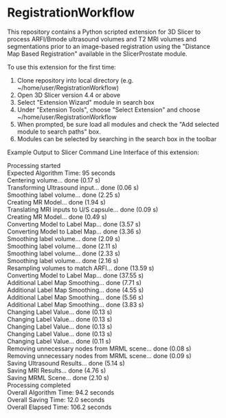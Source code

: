 # RegistrationWorkflow
This repository contains a Python scripted extension for 3D Slicer to process ARFI/Bmode ultrasound volumes and T2 MRI volumes and segmentations prior to an image-based registration using the "Distance Map Based Registration" available in the SlicerProstate module.  

To use this extension for the  first time:  

1) Clone repository into local directory (e.g. ~/home/user/RegistrationWorkflow)  
2) Open 3D Slicer version 4.4 or above  
3) Select "Extension Wizard" module in search box  
4) Under "Extension Tools", choose "Select Extension" and choose ~/home/user/RegistrationWorkflow  
5) When prompted, be sure load all modules and check the "Add selected module to search paths" box.  
6) Modules can be selected by searching in the search box in the toolbar  


Example Output to Slicer Command Line Interface of this extension:  

Processing started  
Expected Algorithm Time: 95 seconds  
Centering volume... done (0.17 s)  
Transforming Ultrasound input... done (0.06 s)  
Smoothing label volume... done (2.25 s)  
Creating MR Model... done (1.94 s)  
Translating MRI inputs to U/S capsule... done (0.09 s)  
Creating MR Model... done (0.49 s)  
Converting Model to Label Map... done (3.57 s)  
Converting Model to Label Map... done (3.36 s)  
Smoothing label volume... done (2.09 s)  
Smoothing label volume... done (2.11 s)  
Smoothing label volume... done (2.33 s)  
Smoothing label volume... done (2.16 s)  
Resampling volumes to match ARFI... done (13.59 s)  
Converting Model to Label Map... done (37.55 s)  
Additional Label Map Smoothing... done (7.71 s)  
Additional Label Map Smoothing... done (4.55 s)  
Additional Label Map Smoothing... done (5.56 s)  
Additional Label Map Smoothing... done (3.83 s)  
Changing Label Value... done (0.13 s)  
Changing Label Value... done (0.13 s)  
Changing Label Value... done (0.13 s)  
Changing Label Value... done (0.13 s)  
Changing Label Value... done (0.11 s)  
Removing unnecessary nodes from MRML scene... done (0.08 s)  
Removing unnecessary nodes from MRML scene... done (0.09 s)  
Saving Ultrasound Results... done (5.14 s)  
Saving MRI Results... done (4.76 s)  
Saving MRML Scene... done (2.10 s)  
Processing completed  
Overall Algorithm Time:  94.2 seconds  
Overall Saving Time:  12.0 seconds  
Overall Elapsed Time:  106.2 seconds  
